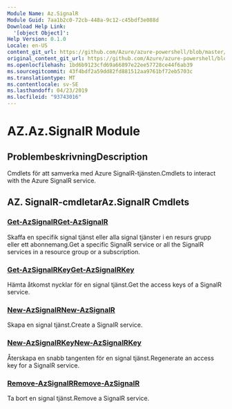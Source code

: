 ```yaml
---
Module Name: Az.SignalR
Module Guid: 7aa1b2c0-72cb-448a-9c12-c45bdf3e088d
Download Help Link:
  '[object Object]': 
Help Version: 0.1.0
Locale: en-US
content_git_url: https://github.com/Azure/azure-powershell/blob/master/src/SignalR/SignalR/help/Az.SignalR.md
original_content_git_url: https://github.com/Azure/azure-powershell/blob/master/src/SignalR/SignalR/help/Az.SignalR.md
ms.openlocfilehash: 1bd6b9123cfd69a66897e22ee57728ce44f6ab39
ms.sourcegitcommit: 43f4bdf2a59dd82fd881512aa9761bf72eb5703c
ms.translationtype: MT
ms.contentlocale: sv-SE
ms.lasthandoff: 04/23/2019
ms.locfileid: "93743016"
---
```

# <span data-ttu-id="f96f3-101">AZ.</span><span class="sxs-lookup"><span data-stu-id="f96f3-101">Az.SignalR Module</span></span>
## <span data-ttu-id="f96f3-102">Problembeskrivning</span><span class="sxs-lookup"><span data-stu-id="f96f3-102">Description</span></span>
<span data-ttu-id="f96f3-103">Cmdlets för att samverka med Azure SignalR-tjänsten.</span><span class="sxs-lookup"><span data-stu-id="f96f3-103">Cmdlets to interact with the Azure SignalR service.</span></span>

## <span data-ttu-id="f96f3-104">AZ. SignalR-cmdletar</span><span class="sxs-lookup"><span data-stu-id="f96f3-104">Az.SignalR Cmdlets</span></span>
### [<span data-ttu-id="f96f3-105">Get-AzSignalR</span><span class="sxs-lookup"><span data-stu-id="f96f3-105">Get-AzSignalR</span></span>](Get-AzSignalR.md)
<span data-ttu-id="f96f3-106">Skaffa en specifik signal tjänst eller alla signal tjänster i en resurs grupp eller ett abonnemang.</span><span class="sxs-lookup"><span data-stu-id="f96f3-106">Get a specific SignalR service or all the SignalR services in a resource group or a subscription.</span></span>

### [<span data-ttu-id="f96f3-107">Get-AzSignalRKey</span><span class="sxs-lookup"><span data-stu-id="f96f3-107">Get-AzSignalRKey</span></span>](Get-AzSignalRKey.md)
<span data-ttu-id="f96f3-108">Hämta åtkomst nycklar för en signal tjänst.</span><span class="sxs-lookup"><span data-stu-id="f96f3-108">Get the access keys of a SignalR service.</span></span>

### [<span data-ttu-id="f96f3-109">New-AzSignalR</span><span class="sxs-lookup"><span data-stu-id="f96f3-109">New-AzSignalR</span></span>](New-AzSignalR.md)
<span data-ttu-id="f96f3-110">Skapa en signal tjänst.</span><span class="sxs-lookup"><span data-stu-id="f96f3-110">Create a SignalR service.</span></span>

### [<span data-ttu-id="f96f3-111">New-AzSignalRKey</span><span class="sxs-lookup"><span data-stu-id="f96f3-111">New-AzSignalRKey</span></span>](New-AzSignalRKey.md)
<span data-ttu-id="f96f3-112">Återskapa en snabb tangenten för en signal tjänst.</span><span class="sxs-lookup"><span data-stu-id="f96f3-112">Regenerate an access key for a SignalR service.</span></span>

### [<span data-ttu-id="f96f3-113">Remove-AzSignalR</span><span class="sxs-lookup"><span data-stu-id="f96f3-113">Remove-AzSignalR</span></span>](Remove-AzSignalR.md)
<span data-ttu-id="f96f3-114">Ta bort en signal tjänst.</span><span class="sxs-lookup"><span data-stu-id="f96f3-114">Remove a SignalR service.</span></span>

